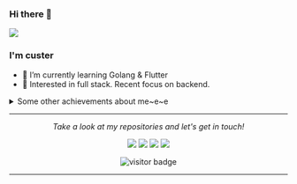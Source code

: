 ### Hi there 👋

![](https://github.com/halfrost/halfrost/blob/master/icons/header_.png)

### I'm custer

- 🌱   I’m currently learning Golang & Flutter
- 🧐   Interested in full stack. Recent focus on backend.

<details>
  <summary>Some other achievements about me~e~e</summary>
  <br>
  
<p align="center">
<img align="center" src="https://github-readme-stats.vercel.app/api/top-langs/?username=custer-go&hide_langs_below=1&theme=default&line_height=27&layout=compact" />
<img align="center" src="https://github-readme-stats.vercel.app/api?username=custer-go&show_icons=true&count_private=true&include_all_commits=true&line_height=21" alt="halfrost's Github Stats" />
<img align="center" src="https://github-profile-trophy.vercel.app/?username=custer-go&column=7" alt="halfrost's Github Trophy" />
</p>

</details>
  
<hr>
<p align="center">
  <i>Take a look at my repositories and let's get in touch!</i>

<p align="center">
<a href= "https://github.com/custer-go"><img src="https://img.icons8.com/material-outlined/27/000000/ball-point-pen.png"/></a>
<a href= "https://www.linkedin.com/in/custer-tian-62760159/"><img src="https://img.icons8.com/material-outlined/30/000000/linkedin.png"/></a>
<a href= "https://twitter.com/custer_go"><img src="https://img.icons8.com/material-outlined/30/000000/twitter.png"/></a>
<a href= "https://www.cnblogs.com/custer"><img src="https://img.icons8.com/material-outlined/27/000000/geography.png"/></a>
</p>

<p  align="center">
<img src="https://visitor-badge.laobi.icu/badge?page_id=custer-go.custer-go" alt="visitor badge"/>       
</p>

</p>

---
  
<!--
**custer-go/custer-go** is a ✨ _special_ ✨ repository because its `README.md` (this file) appears on your GitHub profile.

Here are some ideas to get you started:

- 🔭 I’m currently working on ...
- 🌱 I’m currently learning ...
- 👯 I’m looking to collaborate on ...
- 🤔 I’m looking for help with ...
- 💬 Ask me about ...
- 📫 How to reach me: ...
- 😄 Pronouns: ...
- ⚡ Fun fact: ...
-->
